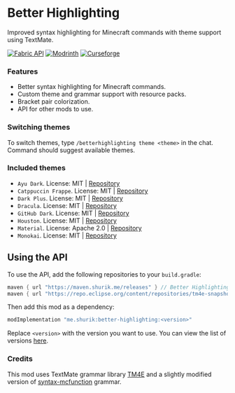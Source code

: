 # Better Highlighting
Improved syntax highlighting for Minecraft commands with theme support using TextMate.

[![Fabric API](https://img.shields.io/badge/Fabric_API-%23%236A6A6A?style=for-the-badge&logoColor=%23595959&label=Requires&color=%23B1AA99)](https://modrinth.com/mod/fabric-api)
[![Modrinth](https://img.shields.io/modrinth/dt/rjsZCeTS?style=for-the-badge&logo=modrinth&logoColor=%23FFFFFF&label=%20Modrinth&labelColor=%23479152&color=%23479152)](https://modrinth.com/mod/better-highlighting)
[![Curseforge](https://img.shields.io/curseforge/dt/1032169?style=for-the-badge&logo=curseforge&logoColor=%23FFFFFF&label=%20Curseforge&labelColor=%23E16E38&color=%23E16E38)](https://www.curseforge.com/minecraft/mc-mods/better-highlighting)

### Features
- Better syntax highlighting for Minecraft commands.
- Custom theme and grammar support with resource packs.
- Bracket pair colorization.
- API for other mods to use.

### Switching themes
To switch themes, type `/betterhighlighting theme <theme>` in the chat. Command should suggest available themes.

### Included themes
- `Ayu Dark`. License: MIT | [Repository](https://github.com/ayu-theme/vscode-ayu)
- `Catppuccin Frappe`. License: MIT | [Repository](https://github.com/catppuccin/vscode)
- `Dark Plus`. License: MIT | [Repository](https://github.com/microsoft/vscode)
- `Dracula`. License: MIT | [Repository](https://github.com/dracula/visual-studio-code)
- `GitHub Dark`. License: MIT | [Repository](https://github.com/primer/github-vscode-theme)
- `Houston`. License: MIT | [Repository](https://github.com/withastro/houston-vscode)
- `Material`. License: Apache 2.0 | [Repository](https://github.com/material-theme/vsc-material-theme)
- `Monokai`. License: MIT | [Repository](https://github.com/microsoft/vscode)

## Using the API
To use the API, add the following repositories to your `build.gradle`:
```gradle
maven { url "https://maven.shurik.me/releases" } // Better Highlighting
maven { url "https://repo.eclipse.org/content/repositories/tm4e-snapshots/" } // TM4E artifacts
```
Then add this mod as a dependency:
```gradle
modImplementation "me.shurik:better-highlighting:<version>"
``` 
Replace `<version>` with the version you want to use. You can view the list of versions [here](https://maven.shurik.me/#/releases/me/shurik/better-highlighting).

### Credits
This mod uses TextMate grammar library [TM4E](https://github.com/eclipse/tm4e) and a slightly modified version of [syntax-mcfunction](https://github.com/MinecraftCommands/syntax-mcfunction) grammar.